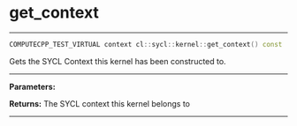 # get_context

---

```cpp
COMPUTECPP_TEST_VIRTUAL context cl::sycl::kernel::get_context() const
```


Gets the SYCL Context this kernel has been constructed to. 


---
**Parameters:**

**Returns:** The SYCL context this kernel belongs to 

---
